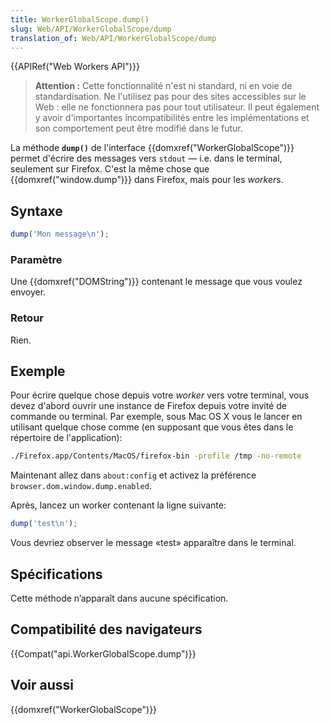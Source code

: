```yaml
---
title: WorkerGlobalScope.dump()
slug: Web/API/WorkerGlobalScope/dump
translation_of: Web/API/WorkerGlobalScope/dump
---
```


{{APIRef("Web Workers API")}}

> **Attention :** Cette fonctionnalité n'est ni standard, ni en voie de standardisation. Ne l'utilisez pas pour des sites accessibles sur le Web : elle ne fonctionnera pas pour tout utilisateur. Il peut également y avoir d'importantes incompatibilités entre les implémentations et son comportement peut être modifié dans le futur.

La méthode **`dump()`** de l'interface {{domxref("WorkerGlobalScope")}} permet d'écrire des messages vers `stdout` — i.e. dans le terminal, seulement sur Firefox. C'est la même chose que {{domxref("window.dump")}} dans Firefox, mais pour les *worker*s.

## Syntaxe

```js
dump('Mon message\n');
```

### Paramètre

Une {{domxref("DOMString")}} contenant le message que vous voulez envoyer.

### Retour

Rien.

## Exemple

Pour écrire quelque chose depuis votre _worker_ vers votre terminal, vous devez d'abord ouvrir une instance de Firefox depuis votre invité de commande ou terminal. Par exemple, sous Mac OS X vous le lancer en utilisant quelque chose comme (en supposant que vous êtes dans le répertoire de l'application):

```bash
./Firefox.app/Contents/MacOS/firefox-bin -profile /tmp -no-remote
```

Maintenant allez dans `about:config` et activez la préférence `browser.dom.window.dump.enabled`.

Après, lancez un worker contenant la ligne suivante:

```js
dump('test\n');
```

Vous devriez observer le message «test» apparaître dans le terminal.

## Spécifications

Cette méthode n’apparaît dans aucune spécification.

## Compatibilité des navigateurs

{{Compat("api.WorkerGlobalScope.dump")}}

## Voir aussi

{{domxref("WorkerGlobalScope")}}
